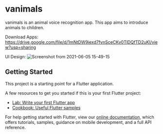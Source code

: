 # vanimals

vanimals is an animal voice recognition app. This app aims to introduce animals to children.

Download Apps:
https://drive.google.com/file/d/1mNtDW9iexd7fvnSceCKv0TlDQfTD2uKl/view?usp=sharing

UI Design:
![Screenshot from 2021-06-05 15-49-15](https://user-images.githubusercontent.com/69044903/120888706-0500e880-c624-11eb-9334-dc585ef18f07.png)



## Getting Started

This project is a starting point for a Flutter application.

A few resources to get you started if this is your first Flutter project:

- [Lab: Write your first Flutter app](https://flutter.dev/docs/get-started/codelab)
- [Cookbook: Useful Flutter samples](https://flutter.dev/docs/cookbook)

For help getting started with Flutter, view our
[online documentation](https://flutter.dev/docs), which offers tutorials,
samples, guidance on mobile development, and a full API reference.
